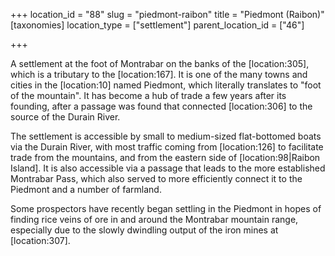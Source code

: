 +++
location_id = "88"
slug = "piedmont-raibon"
title = "Piedmont (Raibon)"
[taxonomies]
location_type = ["settlement"]
parent_location_id = ["46"]

+++

A settlement at the foot of Montrabar on the banks of the \[location:305\], which is a tributary to the \[location:167\]. It is one of the many towns and cities in the \[location:10\] named Piedmont, which literally translates to "foot of the mountain". It has become a hub of trade a few years after its founding, after a passage was found that connected \[location:306\] to the source of the Durain River.

The settlement is accessible by small to medium-sized flat-bottomed boats via the Durain River, with most traffic coming from \[location:126\] to facilitate trade from the mountains, and from the eastern side of \[location:98|Raibon Island\]. It is also accessible via a passage that leads to the more established Montrabar Pass, which also served to more efficiently connect it to the Piedmont and a number of farmland.

Some prospectors have recently began settling in the Piedmont in hopes of finding rice veins of ore in and around the Montrabar mountain range, especially due to the slowly dwindling output of the iron mines at \[location:307\].
